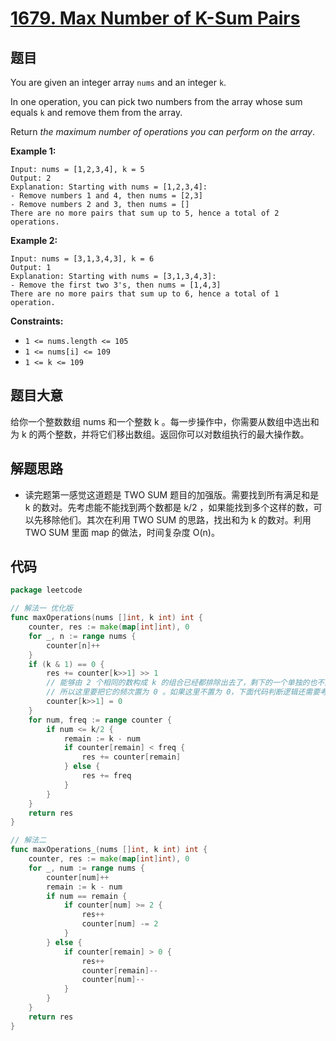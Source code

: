 # [1679. Max Number of K-Sum Pairs](https://leetcode.com/problems/max-number-of-k-sum-pairs/)


## 题目

You are given an integer array `nums` and an integer `k`.

In one operation, you can pick two numbers from the array whose sum equals `k` and remove them from the array.

Return *the maximum number of operations you can perform on the array*.

**Example 1:**

```
Input: nums = [1,2,3,4], k = 5
Output: 2
Explanation: Starting with nums = [1,2,3,4]:
- Remove numbers 1 and 4, then nums = [2,3]
- Remove numbers 2 and 3, then nums = []
There are no more pairs that sum up to 5, hence a total of 2 operations.
```

**Example 2:**

```
Input: nums = [3,1,3,4,3], k = 6
Output: 1
Explanation: Starting with nums = [3,1,3,4,3]:
- Remove the first two 3's, then nums = [1,4,3]
There are no more pairs that sum up to 6, hence a total of 1 operation.
```

**Constraints:**

- `1 <= nums.length <= 105`
- `1 <= nums[i] <= 109`
- `1 <= k <= 109`

## 题目大意

给你一个整数数组 nums 和一个整数 k 。每一步操作中，你需要从数组中选出和为 k 的两个整数，并将它们移出数组。返回你可以对数组执行的最大操作数。

## 解题思路

- 读完题第一感觉这道题是 TWO SUM 题目的加强版。需要找到所有满足和是 k 的数对。先考虑能不能找到两个数都是 k/2 ，如果能找到多个这样的数，可以先移除他们。其次在利用 TWO SUM 的思路，找出和为 k 的数对。利用 TWO SUM 里面 map 的做法，时间复杂度 O(n)。

## 代码

```go
package leetcode

// 解法一 优化版
func maxOperations(nums []int, k int) int {
    counter, res := make(map[int]int), 0
    for _, n := range nums {
        counter[n]++
    }
    if (k & 1) == 0 {
        res += counter[k>>1] >> 1
        // 能够由 2 个相同的数构成 k 的组合已经都排除出去了，剩下的一个单独的也不能组成 k 了
        // 所以这里要把它的频次置为 0 。如果这里不置为 0，下面代码判断逻辑还需要考虑重复使用数字的情况
        counter[k>>1] = 0
    }
    for num, freq := range counter {
        if num <= k/2 {
            remain := k - num
            if counter[remain] < freq {
                res += counter[remain]
            } else {
                res += freq
            }
        }
    }
    return res
}

// 解法二
func maxOperations_(nums []int, k int) int {
    counter, res := make(map[int]int), 0
    for _, num := range nums {
        counter[num]++
        remain := k - num
        if num == remain {
            if counter[num] >= 2 {
                res++
                counter[num] -= 2
            }
        } else {
            if counter[remain] > 0 {
                res++
                counter[remain]--
                counter[num]--
            }
        }
    }
    return res
}
```